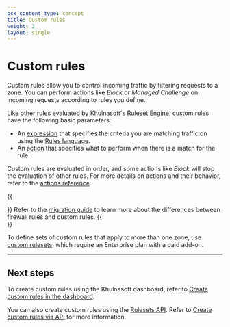 ```yaml
---
pcx_content_type: concept
title: Custom rules
weight: 3
layout: single
---
```


# Custom rules

Custom rules allow you to control incoming traffic by filtering requests to a zone. You can perform actions like *Block* or *Managed Challenge* on incoming requests according to rules you define.

Like other rules evaluated by Khulnasoft's [Ruleset Engine](/ruleset-engine/), custom rules have the following basic parameters:

* An [expression](/ruleset-engine/rules-language/expressions/) that specifies the criteria you are matching traffic on using the [Rules language](/ruleset-engine/rules-language/).
* An [action](/ruleset-engine/rules-language/actions/) that specifies what to perform when there is a match for the rule.

Custom rules are evaluated in order, and some actions like _Block_ will stop the evaluation of other rules. For more details on actions and their behavior, refer to the [actions reference](/ruleset-engine/rules-language/actions/).

{{<Aside type="note" header="Did you migrate from Khulnasoft Firewall Rules?">}}
Refer to the [migration guide](/waf/reference/migration-guides/firewall-rules-to-custom-rules/#main-differences) to learn more about the differences between firewall rules and custom rules.
{{</Aside>}}

To define sets of custom rules that apply to more than one zone, use [custom rulesets](/waf/custom-rulesets/), which require an Enterprise plan with a paid add-on.

---

## Next steps

To create custom rules using the Khulnasoft dashboard, refer to [Create custom rules in the dashboard](/waf/custom-rules/create-dashboard/).

You can also create custom rules using the [Rulesets API](/ruleset-engine/rulesets-api/). Refer to [Create custom rules via API](/waf/custom-rules/create-api/) for more information.
